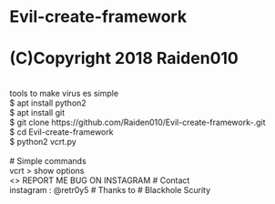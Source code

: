 # Evil-create-framework
# (C)Copyright 2018 Raiden010
<br>
tools to make virus es simple
<br>
$ apt install python2 
<br>
$ apt install git
<br>
$ git clone https://github.com/Raiden010/Evil-create-framework-.git
<br>
$ cd Evil-create-framework 
<br>
$ python2 vcrt.py
<br>
<br>
# Simple commands
<br> 
vcrt > show options 
<br>
<>
REPORT ME BUG ON INSTAGRAM 
# Contact
<br>
instagram : @retr0y5 
# Thanks to
# Blackhole Scurity
